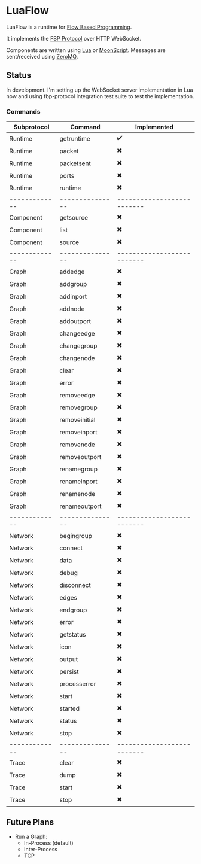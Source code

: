 # LuaFlow

LuaFlow is a runtime for [Flow Based Programming](https://en.wikipedia.org/wiki/Flow-based_programming).

It implements the [FBP Protocol](http://flowbased.github.io/fbp-protocol/) over HTTP WebSocket.

Components are written using [Lua](https://lua.org) or [MoonScript](https://moonscript.org). Messages are sent/received using [ZeroMQ](https://zeromq.org).

## Status

In development. I'm setting up the WebSocket server implementation in Lua now
and using fbp-protocol integration test suite to test the implementation.

### Commands

| Subprotocol | Command       | Implemented              |
|-------------|---------------|--------------------------|
| Runtime     | getruntime    | :heavy_check_mark:       |
| Runtime     | packet        | :heavy_multiplication_x: |
| Runtime     | packetsent    | :heavy_multiplication_x: |
| Runtime     | ports         | :heavy_multiplication_x: |
| Runtime     | runtime       | :heavy_multiplication_x: |
|-------------|---------------|--------------------------|
| Component   | getsource     | :heavy_multiplication_x: |
| Component   | list          | :heavy_multiplication_x: |
| Component   | source        | :heavy_multiplication_x: |
|-------------|---------------|--------------------------|
| Graph       | addedge       | :heavy_multiplication_x: |
| Graph       | addgroup      | :heavy_multiplication_x: |
| Graph       | addinport     | :heavy_multiplication_x: |
| Graph       | addnode       | :heavy_multiplication_x: |
| Graph       | addoutport    | :heavy_multiplication_x: |
| Graph       | changeedge    | :heavy_multiplication_x: |
| Graph       | changegroup   | :heavy_multiplication_x: |
| Graph       | changenode    | :heavy_multiplication_x: |
| Graph       | clear         | :heavy_multiplication_x: |
| Graph       | error         | :heavy_multiplication_x: |
| Graph       | removeedge    | :heavy_multiplication_x: |
| Graph       | removegroup   | :heavy_multiplication_x: |
| Graph       | removeinitial | :heavy_multiplication_x: |
| Graph       | removeinport  | :heavy_multiplication_x: |
| Graph       | removenode    | :heavy_multiplication_x: |
| Graph       | removeoutport | :heavy_multiplication_x: |
| Graph       | renamegroup   | :heavy_multiplication_x: |
| Graph       | renameinport  | :heavy_multiplication_x: |
| Graph       | renamenode    | :heavy_multiplication_x: |
| Graph       | renameoutport | :heavy_multiplication_x: |
|-------------|---------------|--------------------------|
| Network     | begingroup    | :heavy_multiplication_x: |
| Network     | connect       | :heavy_multiplication_x: |
| Network     | data          | :heavy_multiplication_x: |
| Network     | debug         | :heavy_multiplication_x: |
| Network     | disconnect    | :heavy_multiplication_x: |
| Network     | edges         | :heavy_multiplication_x: |
| Network     | endgroup      | :heavy_multiplication_x: |
| Network     | error         | :heavy_multiplication_x: |
| Network     | getstatus     | :heavy_multiplication_x: |
| Network     | icon          | :heavy_multiplication_x: |
| Network     | output        | :heavy_multiplication_x: |
| Network     | persist       | :heavy_multiplication_x: |
| Network     | processerror  | :heavy_multiplication_x: |
| Network     | start         | :heavy_multiplication_x: |
| Network     | started       | :heavy_multiplication_x: |
| Network     | status        | :heavy_multiplication_x: |
| Network     | stop          | :heavy_multiplication_x: |
|-------------|---------------|--------------------------|
| Trace       | clear         | :heavy_multiplication_x: |
| Trace       | dump          | :heavy_multiplication_x: |
| Trace       | start         | :heavy_multiplication_x: |
| Trace       | stop          | :heavy_multiplication_x: |

## Future Plans

- Run a Graph:
  - In-Process (default)
  - Inter-Process
  - TCP
